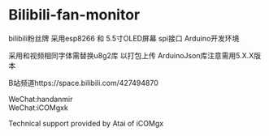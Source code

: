 # Bilibili-fan-monitor

bilibili粉丝牌
采用esp8266 和 5.5寸OLED屏幕 spi接口 Arduino开发环境

采用和视频相同字体需替换u8g2库 以打包上传
ArduinoJson库注意需用5.X.X版本

B站频道https://space.bilibili.com/427494870

WeChat:handanmir  
WeChat:iCOMgxk

Technical support provided by Atai of iCOMgx

